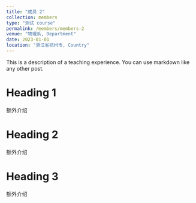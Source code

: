 ```yaml
---
title: "成员 2"
collection: members
type: "测试 course"
permalink: /members/members-2
venue: "物理系, Department"
date: 2023-01-01
location: "浙江省杭州市, Country"
---
```


This is a description of a teaching experience. You can use markdown like any other post.

Heading 1
======
额外介绍

Heading 2
======
额外介绍

Heading 3
======
额外介绍
